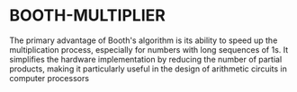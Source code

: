 # BOOTH-MULTIPLIER
The primary advantage of Booth's algorithm is its ability to speed up the multiplication process, especially for numbers with long sequences of 1s. It simplifies the hardware implementation by reducing the number of partial products, making it particularly useful in the design of arithmetic circuits in computer processors
